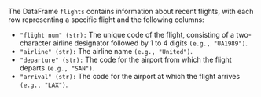 The DataFrame `flights` contains information about recent flights, with each row representing a specific flight and the following columns:

- `"flight num" (str):` The unique code of the flight, consisting of a two-character airline designator followed by 1 to 4 digits `(e.g., "UA1989")`.
- `"airline" (str):` The airline name `(e.g., "United")`.
- `"departure" (str):` The code for the airport from which the flight departs `(e.g., "SAN")`.
- `"arrival" (str):` The code for the airport at which the flight arrives `(e.g., "LAX")`.

